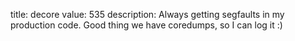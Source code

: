 title: decore
value: 535
description: Always getting segfaults in my production code. Good thing we have coredumps, so I can log it :)